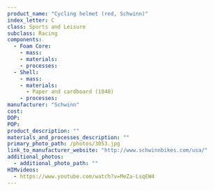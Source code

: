 ```yaml
---
product_name: "Cycling helmet (red, Schwinn)"
index_letter: C
class: Sports and Leisure
subclass: Racing
components:
  - Foam Core:
    - mass: 
    - materials:
    - processes:
  - Shell:
    - mass: 
    - materials:
      - Paper and cardboard (1040)
    - processes:
manufacturer: "Schwinn"
cost: 
DOP: 
POP: 
product_description: ""
materials_and_processes_description: ""
primary_photo_path: /photos/3053.jpg
link_to_manufacturer_website: "http://www.schwinnbikes.com/usa/"
additional_photos:
  - additional_photo_path: ""
HIMvideos:
  - https://www.youtube.com/watch?v=MeZa-LsqEW4
---
```

